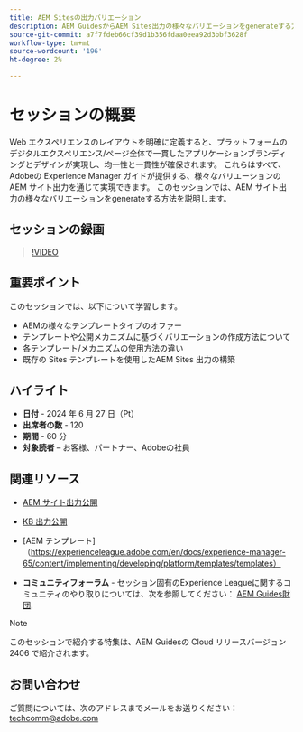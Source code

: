 ```yaml
---
title: AEM Sitesの出力バリエーション
description: AEM GuidesからAEM Sites出力の様々なバリエーションをgenerateする方法について説明します
source-git-commit: a7f7fdeb66cf39d1b356fdaa0eea92d3bbf3628f
workflow-type: tm+mt
source-wordcount: '196'
ht-degree: 2%

---
```



# セッションの概要

Web エクスペリエンスのレイアウトを明確に定義すると、プラットフォームのデジタルエクスペリエンス/ページ全体で一貫したアプリケーションブランディングとデザインが実現し、均一性と一貫性が確保されます。
これらはすべて、Adobeの Experience Manager ガイドが提供する、様々なバリエーションのAEM サイト出力を通じて実現できます。
このセッションでは、AEM サイト出力の様々なバリエーションをgenerateする方法を説明します。

## セッションの録画

>[!VIDEO](https://video.tv.adobe.com/v/3430649/)

## 重要ポイント

このセッションでは、以下について学習します。

- AEMの様々なテンプレートタイプのオファー
- テンプレートや公開メカニズムに基づくバリエーションの作成方法について
- 各テンプレート/メカニズムの使用方法の違い
- 既存の Sites テンプレートを使用したAEM Sites 出力の構築

## ハイライト

- **日付** - 2024 年 6 月 27 日（Pt）
- **出席者の数** - 120
- **期間** - 60 分
- **対象読者**  – お客様、パートナー、Adobeの社員

## 関連リソース


- [AEM サイト出力公開](https://experienceleague.adobe.com/en/docs/experience-manager-guides/using/user-guide/output-gen/output-presets-aemg/generate-output-aem-site#:~:text=To%20open%20output%20presets%20for,configurations%2C%20and%20then%20click%20Save.)

- [KB 出力公開](https://experienceleague.adobe.com/en/docs/experience-manager-guides/using/user-guide/output-gen/output-presets-aemg/generate-output-knowledge-base)

- [AEM テンプレート]
（https://experienceleague.adobe.com/en/docs/experience-manager-65/content/implementing/developing/platform/templates/templates）

- **コミュニティフォーラム** - セッション固有のExperience Leagueに関するコミュニティのやり取りについては、次を参照してください： [AEM Guides財団](https://experienceleaguecommunities.adobe.com/t5/experience-manager-guides/bd-p/xml-documentation-discussions).

>[!NOTE]
>
> このセッションで紹介する特集は、AEM Guidesの Cloud リリースバージョン 2406 で紹介されます。

## お問い合わせ

ご質問については、次のアドレスまでメールをお送りください： <techcomm@adobe.com>
